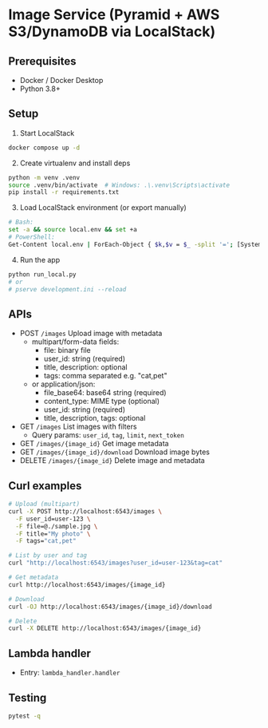 # Image Service (Pyramid + AWS S3/DynamoDB via LocalStack)

## Prerequisites
- Docker / Docker Desktop
- Python 3.8+

## Setup
1. Start LocalStack
```bash
docker compose up -d
```
2. Create virtualenv and install deps
```bash
python -m venv .venv
source .venv/bin/activate  # Windows: .\.venv\Scripts\activate
pip install -r requirements.txt
```
3. Load LocalStack environment (or export manually)
```bash
# Bash:
set -a && source local.env && set +a
# PowerShell:
Get-Content local.env | ForEach-Object { $k,$v = $_ -split '='; [System.Environment]::SetEnvironmentVariable($k,$v) }
```
4. Run the app
```bash
python run_local.py
# or
# pserve development.ini --reload
```

## APIs
- POST `/images` Upload image with metadata
  - multipart/form-data fields:
    - file: binary file
    - user_id: string (required)
    - title, description: optional
    - tags: comma separated e.g. "cat,pet"
  - or application/json:
    - file_base64: base64 string (required)
    - content_type: MIME type (optional)
    - user_id: string (required)
    - title, description, tags: optional
- GET `/images` List images with filters
  - Query params: `user_id`, `tag`, `limit`, `next_token`
- GET `/images/{image_id}` Get image metadata
- GET `/images/{image_id}/download` Download image bytes
- DELETE `/images/{image_id}` Delete image and metadata

## Curl examples
```bash
# Upload (multipart)
curl -X POST http://localhost:6543/images \
  -F user_id=user-123 \
  -F file=@./sample.jpg \
  -F title="My photo" \
  -F tags="cat,pet"

# List by user and tag
curl "http://localhost:6543/images?user_id=user-123&tag=cat"

# Get metadata
curl http://localhost:6543/images/{image_id}

# Download
curl -OJ http://localhost:6543/images/{image_id}/download

# Delete
curl -X DELETE http://localhost:6543/images/{image_id}
```

## Lambda handler
- Entry: `lambda_handler.handler`

## Testing
```bash
pytest -q
```